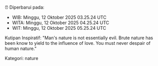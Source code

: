 ⏰ Diperbarui pada:
- WIB: Minggu, 12 Oktober 2025 03.25.24 UTC
- WITA: Minggu, 12 Oktober 2025 04.25.24 UTC
- WIT: Minggu, 12 Oktober 2025 05.25.24 UTC

Kutipan Inspiratif:
"Man's nature is not essentially evil. Brute nature has been know to yield to the influence of love. You must never despair of human nature."


Kategori: nature

